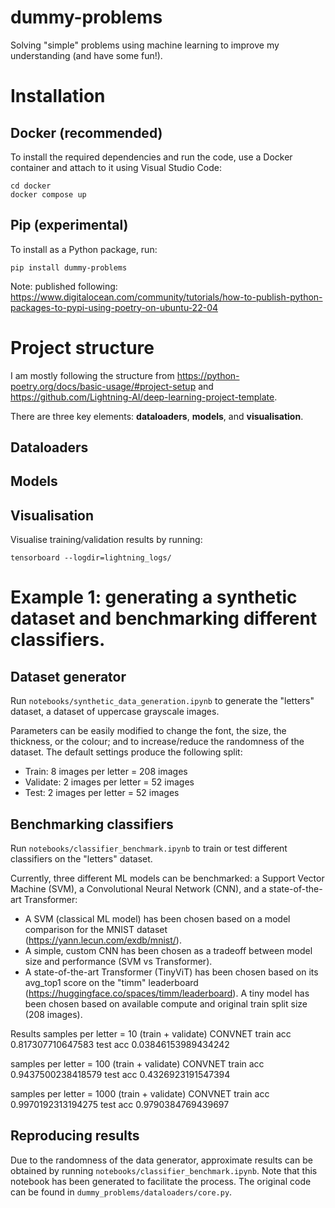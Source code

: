 # dummy-problems
Solving "simple" problems using machine learning to improve my understanding (and have some fun!).

# Installation
## Docker (recommended)
To install the required dependencies and run the code, use a Docker container and attach to it using Visual Studio Code:
```
cd docker
docker compose up
```

## Pip (experimental)
To install as a Python package, run:
```
pip install dummy-problems
```

Note: published following: https://www.digitalocean.com/community/tutorials/how-to-publish-python-packages-to-pypi-using-poetry-on-ubuntu-22-04

# Project structure
I am mostly following the structure from https://python-poetry.org/docs/basic-usage/#project-setup and https://github.com/Lightning-AI/deep-learning-project-template.

There are three key elements: **dataloaders**, **models**, and **visualisation**.

## Dataloaders


## Models


## Visualisation
Visualise training/validation results by running:
```
tensorboard --logdir=lightning_logs/
```

# Example 1: generating a synthetic dataset and benchmarking different classifiers.
## Dataset generator
Run `notebooks/synthetic_data_generation.ipynb` to generate the "letters" dataset, a dataset of uppercase grayscale images.

Parameters can be easily modified to change the font, the size, the thickness, or the colour; and to increase/reduce the randomness of the dataset. The default settings produce the following split:
- Train: 8 images per letter = 208 images
- Validate: 2 images per letter = 52 images
- Test: 2 images per letter = 52 images

## Benchmarking classifiers
Run `notebooks/classifier_benchmark.ipynb` to train or test different classifiers on the "letters" dataset.

Currently, three different ML models can be benchmarked: a Support Vector Machine (SVM), a Convolutional Neural Network (CNN), and a state-of-the-art Transformer:
- A SVM (classical ML model) has been chosen based on a model comparison for the MNIST dataset (https://yann.lecun.com/exdb/mnist/).
- A simple, custom CNN has been chosen as a tradeoff between model size and performance (SVM vs Transformer).
- A state-of-the-art Transformer (TinyViT) has been chosen based on its avg_top1 score on the "timm" leaderboard (https://huggingface.co/spaces/timm/leaderboard). A tiny model has been chosen based on available compute and original train split size (208 images).

Results
samples per letter = 10 (train + validate)
CONVNET
train acc 0.817307710647583
test acc 0.03846153989434242

samples per letter = 100 (train + validate)
CONVNET
train acc 0.9437500238418579
test acc 0.4326923191547394

samples per letter = 1000 (train + validate)
CONVNET
train acc 0.9970192313194275 
test acc 0.9790384769439697

## Reproducing results
Due to the randomness of the data generator, approximate results can be obtained by running `notebooks/classifier_benchmark.ipynb`.
Note that this notebook has been generated to facilitate the process. The original code can be found in `dummy_problems/dataloaders/core.py`.
